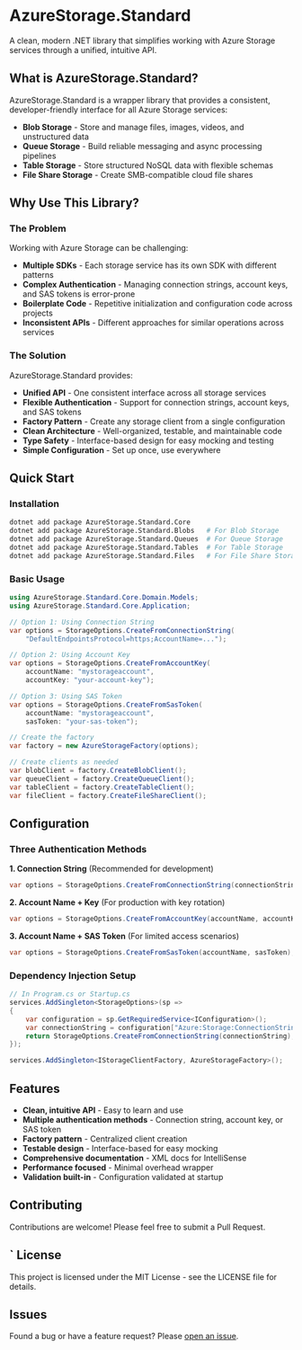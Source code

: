 # AzureStorage.Standard

A clean, modern .NET library that simplifies working with Azure Storage services through a unified, intuitive API.

##  What is AzureStorage.Standard?

AzureStorage.Standard is a wrapper library that provides a consistent, developer-friendly interface for all Azure Storage services:

- **Blob Storage** - Store and manage files, images, videos, and unstructured data
- **Queue Storage** - Build reliable messaging and async processing pipelines
- **Table Storage** - Store structured NoSQL data with flexible schemas
- **File Share Storage** - Create SMB-compatible cloud file shares

##  Why Use This Library?

### The Problem
  Working with Azure Storage can be challenging:
- **Multiple SDKs** - Each storage service has its own SDK with different patterns
- **Complex Authentication** - Managing connection strings, account keys, and SAS tokens is error-prone
- **Boilerplate Code** - Repetitive initialization and configuration code across projects
- **Inconsistent APIs** - Different approaches for similar operations across services

### The Solution
AzureStorage.Standard provides:
-  **Unified API** - One consistent interface across all storage services
-  **Flexible Authentication** - Support for connection strings, account keys, and SAS tokens
-  **Factory Pattern** - Create any storage client from a single configuration
-  **Clean Architecture** - Well-organized, testable, and maintainable code
-  **Type Safety** - Interface-based design for easy mocking and testing
-  **Simple Configuration** - Set up once, use everywhere

##  Quick Start

### Installation
```bash
dotnet add package AzureStorage.Standard.Core
dotnet add package AzureStorage.Standard.Blobs   # For Blob Storage
dotnet add package AzureStorage.Standard.Queues  # For Queue Storage
dotnet add package AzureStorage.Standard.Tables  # For Table Storage
dotnet add package AzureStorage.Standard.Files   # For File Share Storage
```

### Basic Usage

```csharp
using AzureStorage.Standard.Core.Domain.Models;
using AzureStorage.Standard.Core.Application;

// Option 1: Using Connection String
var options = StorageOptions.CreateFromConnectionString(
    "DefaultEndpointsProtocol=https;AccountName=...");

// Option 2: Using Account Key
var options = StorageOptions.CreateFromAccountKey(
    accountName: "mystorageaccount",
    accountKey: "your-account-key");

// Option 3: Using SAS Token
var options = StorageOptions.CreateFromSasToken(
    accountName: "mystorageaccount",
    sasToken: "your-sas-token");

// Create the factory
var factory = new AzureStorageFactory(options);

// Create clients as needed
var blobClient = factory.CreateBlobClient();
var queueClient = factory.CreateQueueClient();
var tableClient = factory.CreateTableClient();
var fileClient = factory.CreateFileShareClient();
```



##  Configuration

### Three Authentication Methods

**1. Connection String** (Recommended for development)
```csharp
var options = StorageOptions.CreateFromConnectionString(connectionString);
```

**2. Account Name + Key** (For production with key rotation)
```csharp
var options = StorageOptions.CreateFromAccountKey(accountName, accountKey);
```

**3. Account Name + SAS Token** (For limited access scenarios)
```csharp
var options = StorageOptions.CreateFromSasToken(accountName, sasToken);
```

### Dependency Injection Setup

```csharp
// In Program.cs or Startup.cs
services.AddSingleton<StorageOptions>(sp =>
{
    var configuration = sp.GetRequiredService<IConfiguration>();
    var connectionString = configuration["Azure:Storage:ConnectionString"];
    return StorageOptions.CreateFromConnectionString(connectionString);
});

services.AddSingleton<IStorageClientFactory, AzureStorageFactory>();
```

##  Features

-  **Clean, intuitive API** - Easy to learn and use
-  **Multiple authentication methods** - Connection string, account key, or SAS token
-  **Factory pattern** - Centralized client creation
-  **Testable design** - Interface-based for easy mocking
-  **Comprehensive documentation** - XML docs for IntelliSense
-  **Performance focused** - Minimal overhead wrapper
-  **Validation built-in** - Configuration validated at startup

##  Contributing

Contributions are welcome! Please feel free to submit a Pull Request.

## ` License

This project is licensed under the MIT License - see the LICENSE file for details.

##   Issues

Found a bug or have a feature request? Please [open an issue](https://github.com/Clifftech123/AzureStroage.Standard/issues).